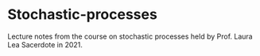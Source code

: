 # Stochastic-processes
Lecture notes from the course on stochastic processes held by Prof. Laura Lea Sacerdote in 2021.
